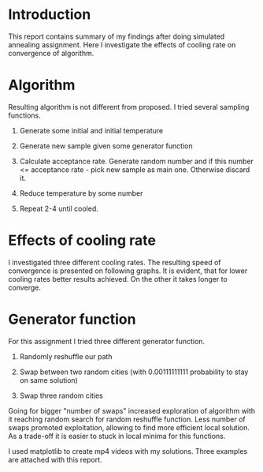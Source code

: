 # Introduction

This report contains summary of my findings after doing simulated
annealing assignment. Here I investigate the effects of cooling rate on
convergence of algorithm.

# Algorithm

Resulting algorithm is not different from proposed. I tried several
sampling functions.

1.  Generate some initial and initial temperature

2.  Generate new sample given some generator function

3.  Calculate acceptance rate. Generate random number and if this number
    \<= acceptance rate - pick new sample as main one. Otherwise discard
    it.

4.  Reduce temperature by some number

5.  Repeat 2-4 until cooled.

# Effects of cooling rate

I investigated three different cooling rates. The resulting speed of
convergence is presented on following graphs. It is evident, that for
lower cooling rates better results achieved. On the other it takes
longer to converge.

# Generator function

For this assignment I tried three different generator function.

1.  Randomly reshuffle our path

2.  Swap between two random cities (with 0.00111111111 probability to
    stay on same solution)

3.  Swap three random cities

Going for bigger "number of swaps" increased exploration of algorithm
with it reaching random search for random reshuffle function. Less
number of swaps promoted exploitation, allowing to find more efficient
local solution. As a trade-off it is easier to stuck in local minima for
this functions.


I used matplotlib to create mp4 videos with my solutions. Three examples
are attached with this report.
